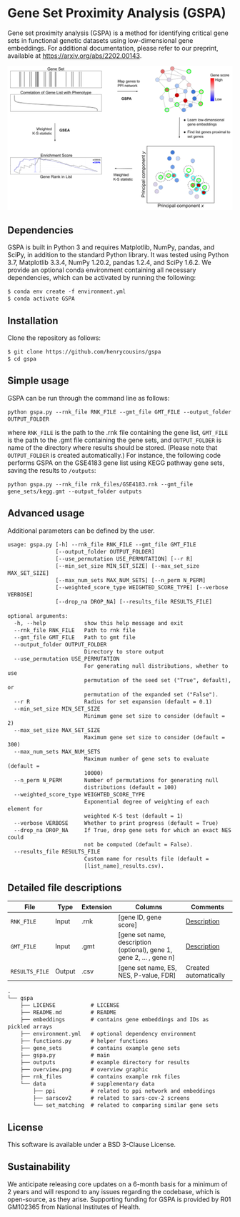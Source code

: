 # Gene Set Proximity Analysis (GSPA)

Gene set proximity analysis (GSPA) is a method for identifying critical gene sets in functional genetic datasets using low-dimensional gene embeddings. For additional documentation, please refer to our preprint, available at https://arxiv.org/abs/2202.00143. 

![Alt text](overview.png?raw=true "GSPA Overview")

## Dependencies
GSPA is built in Python 3 and requires Matplotlib, NumPy, pandas, and SciPy, in addition to the standard Python library. It was tested using Python 3.7, Matplotlib 3.3.4, NumPy 1.20.2, pandas 1.2.4, and SciPy 1.6.2. We provide an optional conda environment containing all necessary dependencies, which can be activated by running the following:
```
$ conda env create -f environment.yml
$ conda activate GSPA
```

## Installation

Clone the repository as follows:

```
$ git clone https://github.com/henrycousins/gspa
$ cd gspa
```

## Simple usage

GSPA can be run through the command line as follows:

```
python gspa.py --rnk_file RNK_FILE --gmt_file GMT_FILE --output_folder OUTPUT_FOLDER
```
where ```RNK_FILE``` is the path to the .rnk file containing the gene list, ```GMT_FILE``` is the path to the .gmt file containing the gene sets, and ```OUTPUT_FOLDER``` is name of the directory where results should be stored. (Please note that ```OUTPUT_FOLDER``` is created automatically.) For instance, the following code performs GSPA on the GSE4183 gene list using KEGG pathway gene sets, saving the results to ```/outputs```:

```
python gspa.py --rnk_file rnk_files/GSE4183.rnk --gmt_file gene_sets/kegg.gmt --output_folder outputs
```

## Advanced usage

Additional parameters can be defined by the user.

```
usage: gspa.py [-h] --rnk_file RNK_FILE --gmt_file GMT_FILE
               [--output_folder OUTPUT_FOLDER]
               [--use_permutation USE_PERMUTATION] [--r R]
               [--min_set_size MIN_SET_SIZE] [--max_set_size MAX_SET_SIZE]
               [--max_num_sets MAX_NUM_SETS] [--n_perm N_PERM]
               [--weighted_score_type WEIGHTED_SCORE_TYPE] [--verbose VERBOSE]
               [--drop_na DROP_NA] [--results_file RESULTS_FILE]

optional arguments:
  -h, --help            show this help message and exit
  --rnk_file RNK_FILE   Path to rnk file
  --gmt_file GMT_FILE   Path to gmt file
  --output_folder OUTPUT_FOLDER
                        Directory to store output
  --use_permutation USE_PERMUTATION
                        For generating null distributions, whether to use
                        permutation of the seed set ("True", default), or
                        permutation of the expanded set ("False").
  --r R                 Radius for set expansion (default = 0.1)
  --min_set_size MIN_SET_SIZE
                        Minimum gene set size to consider (default = 2)
  --max_set_size MAX_SET_SIZE
                        Maximum gene set size to consider (default = 300)
  --max_num_sets MAX_NUM_SETS
                        Maximum number of gene sets to evaluate (default =
                        10000)
  --n_perm N_PERM       Number of permutations for generating null
                        distributions (default = 100)
  --weighted_score_type WEIGHTED_SCORE_TYPE
                        Exponential degree of weighting of each element for
                        weighted K-S test (default = 1)
  --verbose VERBOSE     Whether to print progress (default = True)
  --drop_na DROP_NA     If True, drop gene sets for which an exact NES could
                        not be computed (default = False).
  --results_file RESULTS_FILE
                        Custom name for results file (default =
                        [list_name]_results.csv).
```

## Detailed file descriptions

File | Type | Extension | Columns | Comments
--- | --- | --- | --- | ---
```RNK_FILE``` | Input | .rnk | [gene ID, gene score] | [Description](https://software.broadinstitute.org/cancer/software/gsea/wiki/index.php/Data_formats#RNK:_Ranked_list_file_format_.28.2A.rnk.29)
```GMT_FILE``` | Input | .gmt | [gene set name, description (optional), gene 1, gene 2, ... , gene n] | [Description](https://software.broadinstitute.org/cancer/software/gsea/wiki/index.php/Data_formats#GMT:_Gene_Matrix_Transposed_file_format_.28.2A.gmt.29)
```RESULTS_FILE``` | Output | .csv | [gene set name, ES, NES, P-value, FDR] | Created automatically

```
.
└── gspa
    ├── LICENSE           # LICENSE
    ├── README.md         # README
    ├── embeddings        # contains gene embeddings and IDs as pickled arrays
    ├── environment.yml   # optional dependency environment
    ├── functions.py      # helper functions
    ├── gene_sets         # contains example gene sets
    ├── gspa.py           # main
    ├── outputs           # example directory for results
    ├── overview.png      # overview graphic
    ├── rnk_files         # contains example rnk files
    └── data              # supplementary data
        ├── ppi           # related to ppi network and embeddings
        ├── sarscov2      # related to sars-cov-2 screens
        └── set_matching  # related to comparing similar gene sets
```

## License

This software is available under a BSD 3-Clause License.

## Sustainability

We anticipate releasing core updates on a 6-month basis for a minimum of 2 years and will respond to any issues regarding the codebase, which is open-source, as they arise. Supporting funding for GSPA is provided by R01 GM102365 from National Institutes of Health.